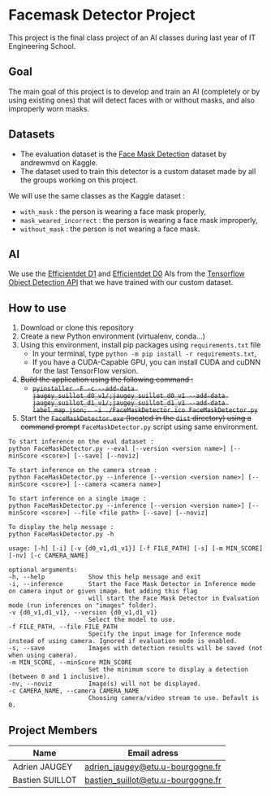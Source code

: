 # Facemask Detector Project
This project is the final class project of an AI classes during last year of IT Engineering School.

## Goal
The main goal of this project is to develop and train an AI (completely or by using existing ones) that will detect faces with or without masks, and also improperly worn masks.

## Datasets
 * The evaluation dataset is the [Face Mask Detection](https://www.kaggle.com/andrewmvd/face-mask-detection) dataset by andrewmvd on Kaggle.
 * The dataset used to train this detector is a custom dataset made by all the groups working on this project.

We will use the same classes as the Kaggle dataset :
 * ```with_mask``` : the person is wearing a face mask properly,
 * ```mask_weared_incorrect``` : the person is wearing a face mask improperly,
 * ```without_mask``` : the person is not wearing a face mask.

 ## AI
 We use the [Efficientdet D1](http://download.tensorflow.org/models/object_detection/tf2/20200711/efficientdet_d1_coco17_tpu-32.tar.gz) and [Efficientdet D0](http://download.tensorflow.org/models/object_detection/tf2/20200711/efficientdet_d0_coco17_tpu-32.tar.gz) AIs from the [Tensorflow Object Detection API](https://github.com/tensorflow/models/tree/master/research/object_detection) that we have trained with our custom dataset.

 ## How to use
  1. Download or clone this repository
  2. Create a new Python environment (virtualenv, conda...)
  3. Using this environment, install pip packages using ```requirements.txt``` file
     * In your terminal, type ```python -m pip install -r requirements.txt```,
     * If you have a CUDA-Capable GPU, you can install CUDA and cuDNN for the last TensorFlow version.
  4. ~~Build the application using the following command :~~
     * ~~```pyinstaller -F -c --add-data jaugey_suillot_d0_v1/;jaugey_suillot_d0_v1 --add-data jaugey_suillot_d1_v1/;jaugey_suillot_d1_v1 --add-data label_map.json;. -i ./FaceMaskDetector.ico FaceMaskDetector.py```~~
  5. Start the ~~```FaceMaskDetector.exe``` (located in the ```dist``` directory) using a command prompt~~ ```FaceMaskDetector.py``` script using same environment.

  ```
To start inference on the eval dataset :
  python FaceMaskDetector.py --eval [--version <version name>] [--minScore <score>] [--save] [--noviz]

To start inference on the camera stream :
  python FaceMaskDetector.py --inference [--version <version name>] [--minScore <score>] [--camera <camera name>]

To start inference on a single image :
  python FaceMaskDetector.py --inference [--version <version name>] [--minScore <score>] --file <file path> [--save] [--noviz]

To display the help message :
  python FaceMaskDetector.py -h

usage: [-h] [-i] [-v {d0_v1,d1_v1}] [-f FILE_PATH] [-s] [-m MIN_SCORE] [-nv] [-c CAMERA_NAME]

optional arguments:
  -h, --help            Show this help message and exit
  -i, --inference       Start the Face Mask Detector in Inference mode on camera input or given image. Not adding this flag 
  						will start the Face Mask Detector in Evaluation mode (run inferences on "images" folder).
  -v {d0_v1,d1_v1}, --version {d0_v1,d1_v1}
                        Select the model to use.
  -f FILE_PATH, --file FILE_PATH
                        Specify the input image for Inference mode instead of using camera. Ignored if evaluation mode is enabled.
  -s, --save            Images with detection results will be saved (not when using camera).
  -m MIN_SCORE, --minScore MIN_SCORE
                        Set the minimum score to display a detection (between 0 and 1 inclusive).
  -nv, --noviz          Image(s) will not be displayed.
  -c CAMERA_NAME, --camera CAMERA_NAME
                        Choosing camera/video stream to use. Default is 0.

  ```

 ## Project Members
|Name | Email adress |
|----------------|-----------------------------------|
|Adrien JAUGEY | adrien_jaugey@etu.u-bourgogne.fr |
|Bastien SUILLOT | bastien_suillot@etu.u-bourgogne.fr|

